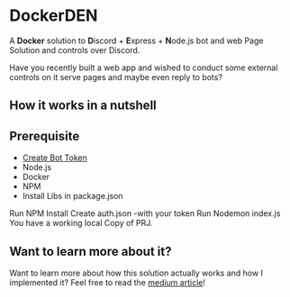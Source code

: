 # DockerDEN
A **Docker** solution to **D**iscord + **E**xpress + **N**ode.js bot and web Page Solution and controls over Discord.

Have you recently built a web app and wished to conduct some external controls on it serve pages and maybe even reply to bots?

## How it works in a nutshell

## Prerequisite
- [Create Bot Token](https://github.com/skryshtafovych/Docker-Discord-Express-NodeJS/wiki/Creating-BOT)
- Node.js
- Docker
- NPM
- Install Libs in package.json


Run NPM Install
Create auth.json -with your token
Run Nodemon index.js
You have a working local Copy of PRJ.


## Want to learn more about it?
Want to learn more about how this solution actually works and how I implemented it? Feel free to read the [medium article](https://medium.com/p/e46d9e4257b1/edit)!
